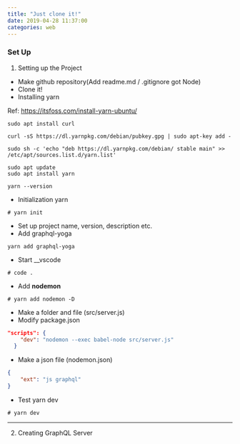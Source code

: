 ```yaml
---
title: "Just clone it!"
date: 2019-04-28 11:37:00
categories: web
---
```

### Set Up
1. Setting up the Project
- Make github repository(Add readme.md / .gitignore got Node)
- Clone it!
- Installing yarn

Ref: <https://itsfoss.com/install-yarn-ubuntu/>

```
sudo apt install curl

curl -sS https://dl.yarnpkg.com/debian/pubkey.gpg | sudo apt-key add -

sudo sh -c 'echo "deb https://dl.yarnpkg.com/debian/ stable main" >> /etc/apt/sources.list.d/yarn.list'

sudo apt update
sudo apt install yarn

yarn --version
```
- Initialization yarn
```
# yarn init
```
- Set up project name, version, description etc.
- Add graphql-yoga
```
yarn add graphql-yoga
```
- Start __vscode
```
# code .
```
- Add __nodemon__
```
# yarn add nodemon -D
```
- Make a folder and file (src/server.js)
- Modify package.json
```json
"scripts": {
    "dev": "nodemon --exec babel-node src/server.js"
  }

```
- Make a json file (nodemon.json)
```json
{
    "ext": "js graphql"
}
```
- Test yarn dev 
```
# yarn dev
```

***

2. Creating GraphQL Server

